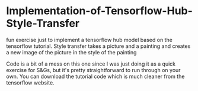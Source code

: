 # Implementation-of-Tensorflow-Hub-Style-Transfer
fun exercise just to implement a tensorflow hub model based on the tensorflow tutorial. Style transfer takes a picture and a painting and creates a new image of the picture in the style of the painting


Code is a bit of a mess on this one since I was just doing it as a quick exercise for S&Gs, but it's pretty straightforward to run through on your own. You can download the tutorial code which is much cleaner from the tensorflow website.
